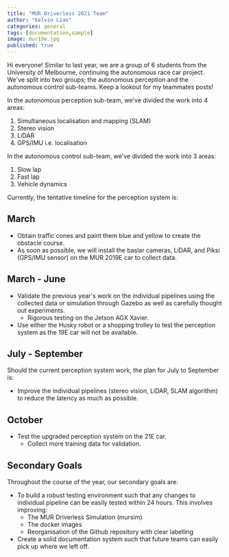 ```yaml
---
title: "MUR Driverless 2021 Team"
author: "Kelvin Liao"
categories: general
tags: [documentation,sample]
image: mur19e.jpg
published: true
---
```


Hi everyone! Similar to last year, we are a group of 6 students from the University of Melbourne, continuing the autonomous race car project. We've split into two groups; the autonomous perception and the autonomous control sub-teams. Keep a lookout for my teammates posts! 

In the autonomous perception sub-team, we've divided the work into 4 areas:
1. Simultaneous localisation and mapping (SLAM)
2. Stereo vision 
3. LiDAR
4. GPS/IMU i.e. localisation 

In the autonomous control sub-team, we've divided the work into 3 areas:
1. Slow lap
2. Fast lap
3. Vehicle dynamics 

Currently, the tentative timeline for the perception system is:

## March
- Obtain traffic cones and paint them blue and yellow to create the obstacle course.
- As soon as possible, we will install the baslar cameras, LiDAR, and Piksi (GPS/IMU sensor) on the MUR 2019E car to collect data.

## March - June 
- Validate the previous year's work on the individual pipelines using the collected data or simulation through Gazebo as well as carefully thought out experiments. 
    - Rigorous testing on the Jetson AGX Xavier.
- Use either the Husky robot or a shopping trolley to test the perception system as the 19E car will not be available.

## July - September
Should the current perception system work, the plan for July to September is:
- Improve the individual pipelines (stereo vision, LiDAR, SLAM algorithm) to reduce the latency as much as possible. 

## October
- Test the upgraded perception system on the 21E car.
    - Collect more training data for validation.

## Secondary Goals
Throughout the course of the year, our secondary goals are:
- To build a robust testing environment such that any changes to individual pipeline can be easily tested within 24 hours. This involves improving:
    - The MUR Driverless Simulation (mursim)
    - The docker images 
    - Reorganisation of the Github repository with clear labelling 
- Create a solid documentation system such that future teams can easily pick up where we left off. 
